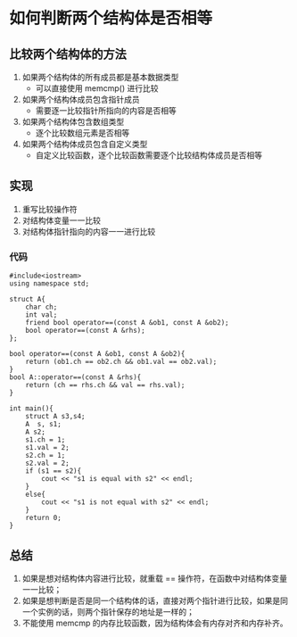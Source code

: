 # 如何判断两个结构体是否相等

## 比较两个结构体的方法
1. 如果两个结构体的所有成员都是基本数据类型
    + 可以直接使用 memcmp() 进行比较
2. 如果两个结构体成员包含指针成员
    + 需要逐一比较指针所指向的内容是否相等
3. 如果两个结构体包含数组类型
    + 逐个比较数组元素是否相等
4. 如果两个结构体成员包含自定义类型
    + 自定义比较函数，逐个比较函数需要逐个比较结构体成员是否相等

## 实现
1. 重写比较操作符
2. 对结构体变量一一比较
3. 对结构体指针指向的内容一一进行比较

### 代码
```
#include<iostream>
using namespace std;

struct A{
    char ch;
    int val;
    friend bool operator==(const A &ob1, const A &ob2);
    bool operator==(const A &rhs);
};

bool operator==(const A &ob1, const A &ob2){
    return (ob1.ch == ob2.ch && ob1.val == ob2.val);
}
bool A::operator==(const A &rhs){
    return (ch == rhs.ch && val == rhs.val);
}

int main(){
    struct A s3,s4;
    A  s, s1;
    A s2;
    s1.ch = 1;
    s1.val = 2;
    s2.ch = 1;
    s2.val = 2;
    if (s1 == s2){
        cout << "s1 is equal with s2" << endl;
    }
    else{
        cout << "s1 is not equal with s2" << endl;
    }
    return 0;
}
```

## 总结
1. 如果是想对结构体内容进行比较，就重载 == 操作符，在函数中对结构体变量一一比较；
2. 如果是想判断是否是同一个结构体的话，直接对两个指针进行比较，如果是同一个实例的话，则两个指针保存的地址是一样的；
3. 不能使用 memcmp 的内存比较函数，因为结构体会有内存对齐和内存补齐。



